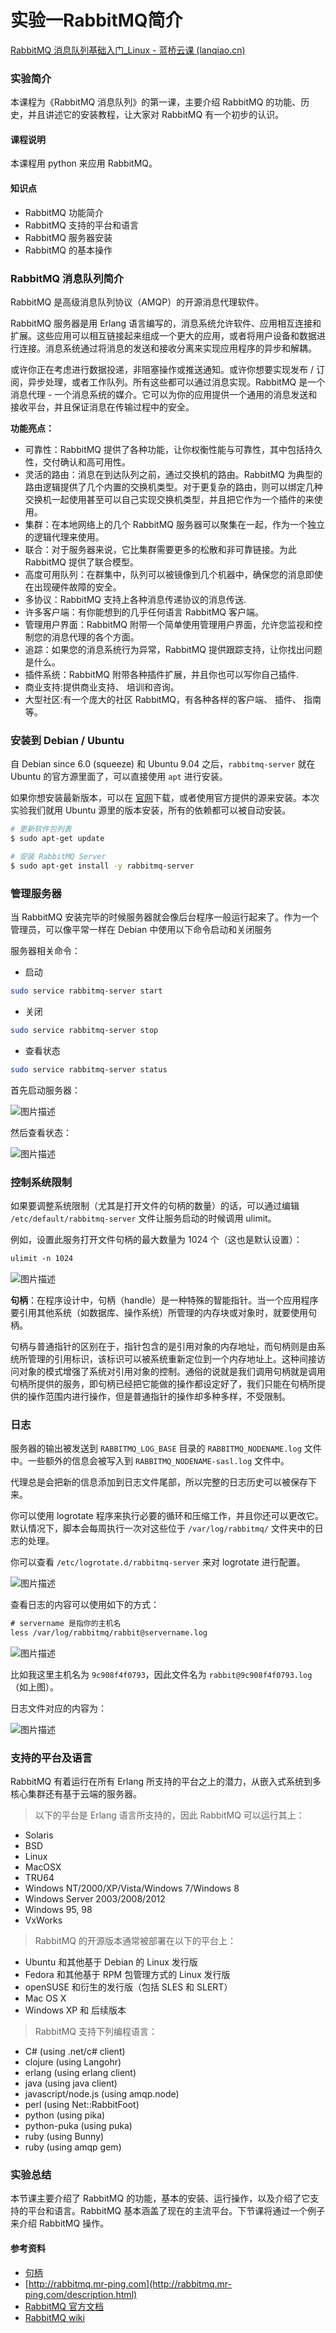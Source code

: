 # 实验一RabbitMQ简介

[RabbitMQ 消息队列基础入门_Linux - 蓝桥云课 (lanqiao.cn)](https://www.lanqiao.cn/courses/630)

### 实验简介

本课程为《RabbitMQ 消息队列》的第一课，主要介绍 RabbitMQ 的功能、历史，并且讲述它的安装教程，让大家对 RabbitMQ 有一个初步的认识。

#### 课程说明

本课程用 python 来应用 RabbitMQ。

#### 知识点

- RabbitMQ 功能简介
- RabbitMQ 支持的平台和语言
- RabbitMQ 服务器安装
- RabbitMQ 的基本操作

### RabbitMQ 消息队列简介

RabbitMQ 是高级消息队列协议（AMQP）的开源消息代理软件。

RabbitMQ 服务器是用 Erlang 语言编写的，消息系统允许软件、应用相互连接和扩展。这些应用可以相互链接起来组成一个更大的应用，或者将用户设备和数据进行连接。消息系统通过将消息的发送和接收分离来实现应用程序的异步和解耦。

或许你正在考虑进行数据投递，非阻塞操作或推送通知。或许你想要实现发布 / 订阅，异步处理，或者工作队列。所有这些都可以通过消息实现。RabbitMQ 是一个消息代理 - 一个消息系统的媒介。它可以为你的应用提供一个通用的消息发送和接收平台，并且保证消息在传输过程中的安全。

**功能亮点：**

- 可靠性：RabbitMQ 提供了各种功能，让你权衡性能与可靠性，其中包括持久性，交付确认和高可用性。
- 灵活的路由：消息在到达队列之前，通过交换机的路由。RabbitMQ 为典型的路由逻辑提供了几个内置的交换机类型。对于更复杂的路由，则可以绑定几种交换机一起使用甚至可以自己实现交换机类型，并且把它作为一个插件的来使用。
- 集群：在本地网络上的几个 RabbitMQ 服务器可以聚集在一起，作为一个独立的逻辑代理来使用。
- 联合：对于服务器来说，它比集群需要更多的松散和非可靠链接。为此 RabbitMQ 提供了联合模型。
- 高度可用队列：在群集中，队列可以被镜像到几个机器中，确保您的消息即使在出现硬件故障的安全。
- 多协议：RabbitMQ 支持上各种消息传递协议的消息传送.
- 许多客户端：有你能想到的几乎任何语言 RabbitMQ 客户端。
- 管理用户界面：RabbitMQ 附带一个简单使用管理用户界面，允许您监视和控制您的消息代理的各个方面。
- 追踪：如果您的消息系统行为异常，RabbitMQ 提供跟踪支持，让你找出问题是什么。
- 插件系统：RabbitMQ 附带各种插件扩展，并且你也可以写你自己插件.
- 商业支持:提供商业支持、 培训和咨询。
- 大型社区:有一个庞大的社区 RabbitMQ，有各种各样的客户端、 插件、 指南等。

### 安装到 Debian / Ubuntu

自 Debian since 6.0 (squeeze) 和 Ubuntu 9.04 之后，`rabbitmq-server` 就在 Ubuntu 的官方源里面了，可以直接使用 `apt` 进行安装。

如果你想安装最新版本，可以在 [官网](http://www.rabbitmq.com/download.html)下载，或者使用官方提供的源来安装。本次实验我们就用 Ubuntu 源里的版本安装，所有的依赖都可以被自动安装。

```bash
# 更新软件包列表
$ sudo apt-get update

# 安装 RabbitMQ Server
$ sudo apt-get install -y rabbitmq-server
```

### 管理服务器

当 RabbitMQ 安装完毕的时候服务器就会像后台程序一般运行起来了。作为一个管理员，可以像平常一样在 Debian 中使用以下命令启动和关闭服务

服务器相关命令：

- 启动

```bash
sudo service rabbitmq-server start
```

- 关闭

```bash
sudo service rabbitmq-server stop
```

- 查看状态

```bash
sudo service rabbitmq-server status
```

首先启动服务器：

![图片描述](https://doc.shiyanlou.com/courses/uid977658-20190905-1567648236999)

然后查看状态：

![图片描述](https://doc.shiyanlou.com/courses/uid977658-20190905-1567648099325)

### 控制系统限制

如果要调整系统限制（尤其是打开文件的句柄的数量）的话，可以通过编辑 `/etc/default/rabbitmq-server` 文件让服务启动的时候调用 ulimit。

例如，设置此服务打开文件句柄的最大数量为 1024 个（这也是默认设置）：

```txt
ulimit -n 1024
```

![图片描述](https://doc.shiyanlou.com/courses/uid977658-20190905-1567648517721)

**句柄**：在程序设计中，句柄（handle）是一种特殊的智能指针。当一个应用程序要引用其他系统（如数据库、操作系统）所管理的内存块或对象时，就要使用句柄。

句柄与普通指针的区别在于，指针包含的是引用对象的内存地址，而句柄则是由系统所管理的引用标识，该标识可以被系统重新定位到一个内存地址上。这种间接访问对象的模式增强了系统对引用对象的控制。通俗的说就是我们调用句柄就是调用句柄所提供的服务，即句柄已经把它能做的操作都设定好了，我们只能在句柄所提供的操作范围内进行操作，但是普通指针的操作却多种多样，不受限制。

### 日志

服务器的输出被发送到 `RABBITMQ_LOG_BASE` 目录的 `RABBITMQ_NODENAME.log` 文件中。一些额外的信息会被写入到 `RABBITMQ_NODENAME-sasl.log` 文件中。

代理总是会把新的信息添加到日志文件尾部，所以完整的日志历史可以被保存下来。

你可以使用 logrotate 程序来执行必要的循环和压缩工作，并且你还可以更改它。默认情况下，脚本会每周执行一次对这些位于 `/var/log/rabbitmq/` 文件夹中的日志的处理。

你可以查看 `/etc/logrotate.d/rabbitmq-server` 来对 logrotate 进行配置。

![图片描述](https://doc.shiyanlou.com/courses/uid977658-20190905-1567648719942)

查看日志的内容可以使用如下的方式：

```txt
# servername 是指你的主机名
less /var/log/rabbitmq/rabbit@servername.log
```

![图片描述](https://doc.shiyanlou.com/courses/uid977658-20190905-1567649007149)

比如我这里主机名为 `9c908f4f0793`，因此文件名为 `rabbit@9c908f4f0793.log`（如上图）。

日志文件对应的内容为：

![图片描述](https://doc.shiyanlou.com/courses/uid977658-20190905-1567649116210)

### 支持的平台及语言

RabbitMQ 有着运行在所有 Erlang 所支持的平台之上的潜力，从嵌入式系统到多核心集群还有基于云端的服务器。

> 以下的平台是 Erlang 语言所支持的，因此 RabbitMQ 可以运行其上：

- Solaris
- BSD
- Linux
- MacOSX
- TRU64
- Windows NT/2000/XP/Vista/Windows 7/Windows 8
- Windows Server 2003/2008/2012
- Windows 95, 98
- VxWorks

> RabbitMQ 的开源版本通常被部署在以下的平台上：

- Ubuntu 和其他基于 Debian 的 Linux 发行版
- Fedora 和其他基于 RPM 包管理方式的 Linux 发行版
- openSUSE 和衍生的发行版（包括 SLES 和 SLERT）
- Mac OS X
- Windows XP 和 后续版本

> RabbitMQ 支持下列编程语言：

- C# (using .net/c# client)
- clojure (using Langohr)
- erlang (using erlang client)
- java (using java client)
- javascript/node.js (using amqp.node)
- perl (using Net::RabbitFoot)
- python (using pika)
- python-puka (using puka)
- ruby (using Bunny)
- ruby (using amqp gem)

### 实验总结

本节课主要介绍了 RabbitMQ 的功能，基本的安装、运行操作，以及介绍了它支持的平台和语言。RabbitMQ 基本涵盖了现在的主流平台。下节课将通过一个例子来介绍 RabbitMQ 操作。

#### 参考资料

- [句柄](https://zh.wikipedia.org/wiki/句柄)
- [http://rabbitmq.mr-ping.com](http://rabbitmq.mr-ping.com/description.html)
- [RabbitMQ 官方文档](http://www.rabbitmq.com/)
- [RabbitMQ wiki](https://zh.wikipedia.org/wiki/RabbitMQ)